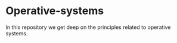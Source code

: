 # Operative-systems

In this repository we get deep on the principles related to operative systems.

